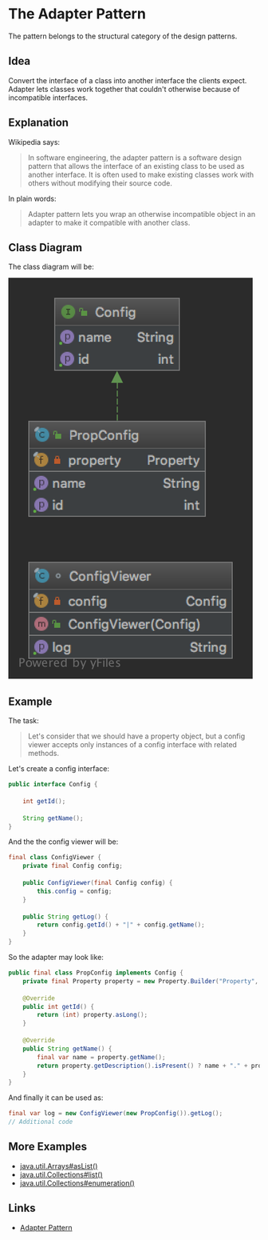 # The Adapter Pattern

The pattern belongs to the structural category of the design patterns.

## Idea 

Convert the interface of a class into another interface the clients expect. Adapter lets classes work together that 
couldn't otherwise because of incompatible interfaces.

## Explanation

Wikipedia says:

> In software engineering, the adapter pattern is a software design pattern that allows the interface of an existing 
class to be used as another interface. It is often used to make existing classes work with others without modifying 
their source code.

In plain words:

> Adapter pattern lets you wrap an otherwise incompatible object in an adapter to make it compatible with another class.

## Class Diagram

The class diagram will be:

![alt text](../etc/adapter.png "Adapter class diagram")

## Example

The task:

> Let's consider that we should have a property object, but a config viewer accepts only instances of a config interface with related methods. 

Let's create a config interface:

```java
public interface Config {
    
    int getId();

    String getName();
}
```

And the the config viewer will be:

```java
final class ConfigViewer {
    private final Config config;

    public ConfigViewer(final Config config) {
        this.config = config;
    }

    public String getLog() {
        return config.getId() + "|" + config.getName();
    }
}
```

So the adapter may look like:

```java
public final class PropConfig implements Config {
    private final Property property = new Property.Builder("Property", 1).build();

    @Override
    public int getId() {
        return (int) property.asLong();
    }

    @Override
    public String getName() {
        final var name = property.getName();
        return property.getDescription().isPresent() ? name + "." + property.getDescription().get() : name;
    }
}
```

And finally it can be used as:

```java
final var log = new ConfigViewer(new PropConfig()).getLog();
// Additional code
```

## More Examples

* [java.util.Arrays#asList()](https://docs.oracle.com/en/java/javase/11/docs/api/java.base/java/util/Arrays.html#asList(T...))
* [java.util.Collections#list()](https://docs.oracle.com/en/java/javase/11/docs/api/java.base/java/util/Collections.html#list(java.util.Enumeration))
* [java.util.Collections#enumeration()](https://docs.oracle.com/en/java/javase/11/docs/api/java.base/java/util/Collections.html#enumeration(java.util.Collection))

## Links

* [Adapter Pattern](https://en.wikipedia.org/wiki/Adapter_pattern)
